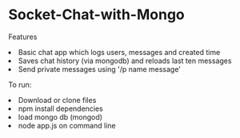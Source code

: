# Socket-Chat-with-Mongo

<p> Features </p>
<li> Basic chat app which logs users, messages and created time  </li>
<li> Saves chat history (via mongodb) and reloads last ten messages </li>
<li> Send private messages using '/p name message'</li>

<p> To run: <p>
<li> Download or clone files </li>
<li> npm install dependencies </li>
<li> load mongo db (mongod) </li>
<li> node app.js on command line </li> 
